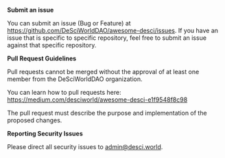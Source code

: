 
**Submit an issue**

You can submit an issue (Bug or Feature) at https://github.com/DeSciWorldDAO/awesome-desci/issues. If you have an issue that is specific to specific repository, feel free to submit an issue against that specific repository.

**Pull Request Guidelines**

Pull requests cannot be merged without the approval of at least one member from the DeSciWorldDAO organization.

You can learn how to pull requests here: https://medium.com/desciworld/awesome-desci-e1f9548f8c98

The pull request must describe the purpose and implementation of the proposed changes. 

**Reporting Security Issues**

Please direct all security issues to admin@desci.world. 

